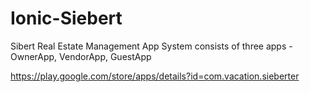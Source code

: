 # Ionic-Siebert

Sibert Real Estate Management App
System consists of three apps - OwnerApp, VendorApp, GuestApp

https://play.google.com/store/apps/details?id=com.vacation.sieberter
